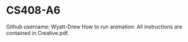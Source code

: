 # CS408-A6
Github username: Wyatt-Drew How to run animation: All instructions are contained in Creative.pdf.